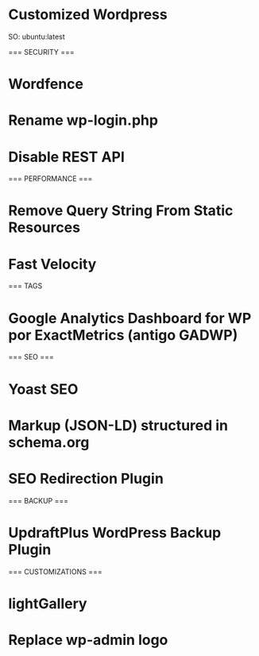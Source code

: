 # Customized Wordpress

SO: ubuntu:latest


=== SECURITY ===

# Wordfence
# Rename wp-login.php
# Disable REST API


=== PERFORMANCE ===

# Remove Query String From Static Resources
# Fast Velocity


=== TAGS
# Google Analytics Dashboard for WP por ExactMetrics (antigo GADWP)


=== SEO ===

# Yoast SEO
# Markup (JSON-LD) structured in schema.org
# SEO Redirection Plugin


=== BACKUP ===

# UpdraftPlus WordPress Backup Plugin


=== CUSTOMIZATIONS ===

# lightGallery
# Replace wp-admin logo

